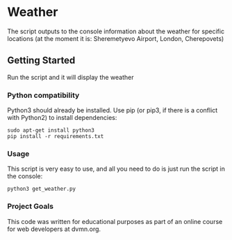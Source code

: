 # Weather

The script outputs to the console information about the weather for specific locations (at the moment it is: Sheremetyevo Airport, London, Cherepovets)

## Getting Started

Run the script and it will display the weather

### Python compatibility

Python3 should already be installed. Use pip (or pip3, if there is a conflict with Python2) to install dependencies:

```
sudo apt-get install python3
pip install -r requirements.txt
```

### Usage

This script is very easy to use, and all you need to do is just run the script in the console:

```
python3 get_weather.py
```

### Project Goals

This code was written for educational purposes as part of an online course for web developers at dvmn.org.
